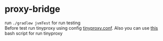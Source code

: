 # proxy-bridge
run `./gradlew jvmTest` for run testing<br>
Before test run tinyproxy using config [tinyproxy.conf](testing/tinyproxy.conf). Also you can use [this](testing/run-proxy.sh) bash script for run tinyproxy
